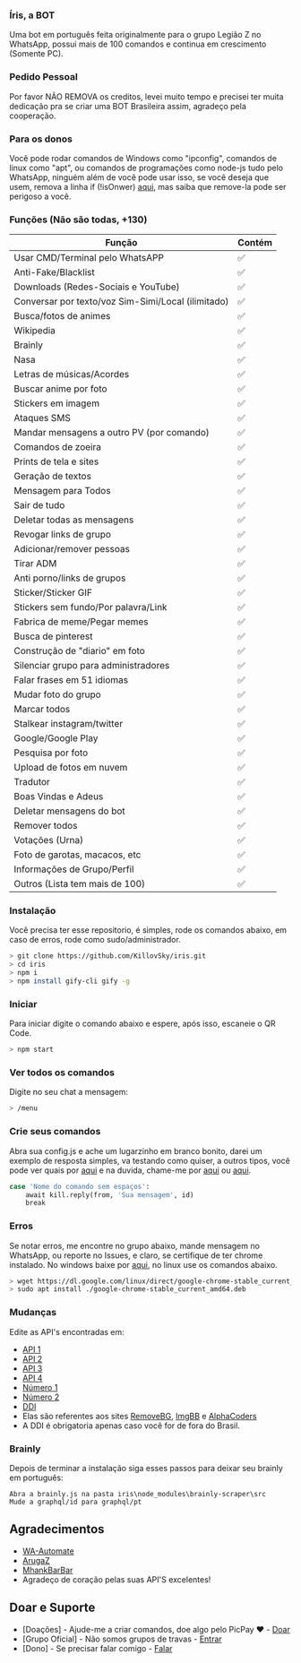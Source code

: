 ### Íris, a BOT
Uma bot em português feita originalmente para o grupo Legião Z no WhatsApp, possui mais de 100 comandos e continua em crescimento (Somente PC).

### Pedido Pessoal
Por favor NÃO REMOVA os creditos, levei muito tempo e precisei ter muita dedicação pra se criar uma BOT Brasileira assim, agradeço pela cooperação.

### Para os donos
Você pode rodar comandos de Windows como "ipconfig", comandos de linux como "apt", ou comandos de programações como node-js tudo pelo WhatsApp, ninguém além de você pode usar isso, se você deseja que usem, remova a linha if (!isOnwer) [aqui](https://github.com/KillovSky/iris/blob/master/config.js#L2794), mas saiba que remove-la pode ser perigoso a você.

### Funções (Não são todas, +130)

| Função |Contém|
| ------------- | ------------- |
| Usar CMD/Terminal pelo WhatsAPP |✅|
| Anti-Fake/Blacklist |✅|
| Downloads (Redes-Sociais e YouTube) |✅|
| Conversar por texto/voz Sim-Simi/Local (ilimitado) |✅|
| Busca/fotos de animes |✅|
| Wikipedia |✅|
| Brainly |✅|
| Nasa |✅|
| Letras de músicas/Acordes |✅|
| Buscar anime por foto |✅|
| Stickers em imagem |✅|
| Ataques SMS |✅|
| Mandar mensagens a outro PV (por comando) |✅|
| Comandos de zoeira |✅|
| Prints de tela e sites |✅|
| Geração de textos |✅|
| Mensagem para Todos |✅|
| Sair de tudo |✅|
| Deletar todas as mensagens |✅|
| Revogar links de grupo|✅|
| Adicionar/remover pessoas |✅|
| Tirar ADM |✅|
| Anti porno/links de grupos |✅|
| Sticker/Sticker GIF |✅|
| Stickers sem fundo/Por palavra/Link |✅|
| Fabrica de meme/Pegar memes |✅|
| Busca de pinterest |✅|
| Construção de "diario" em foto |✅|
| Silenciar grupo para administradores |✅|
| Falar frases em 51 idiomas |✅|
| Mudar foto do grupo |✅|
| Marcar todos |✅|
| Stalkear instagram/twitter |✅|
| Google/Google Play |✅|
| Pesquisa por foto |✅|
| Upload de fotos em nuvem |✅|
| Tradutor |✅|
| Boas Vindas e Adeus |✅|
| Deletar mensagens do bot |✅|
| Remover todos |✅|
| Votações (Urna) |✅|
| Foto de garotas, macacos, etc |✅|
| Informações de Grupo/Perfil |✅|
| Outros (Lista tem mais de 100) |✅|

### Instalação
Você precisa ter esse repositorio, é simples, rode os comandos abaixo, em caso de erros, rode como sudo/administrador.

```bash
> git clone https://github.com/KillovSky/iris.git
> cd iris
> npm i
> npm install gify-cli gify -g
```

### Iniciar
Para iniciar digite o comando abaixo e espere, após isso, escaneie o QR Code.

```bash
> npm start
```

### Ver todos os comandos
Digite no seu chat a mensagem:

```bash
> /menu
```

### Crie seus comandos
Abra sua config.js e ache um lugarzinho em branco bonito, darei um exemplo de resposta simples, va testando como quiser, a outros tipos, você pode ver quais por [aqui](https://docs.openwa.dev/classes/client.html) e na duvida, chame-me por [aqui](https://chat.whatsapp.com/H53MdwhtnRf7TGX1VJ2Jje) ou [aqui](https://wa.me/+5518998044132).

```bash
case 'Nome do comando sem espaços':
    await kill.reply(from, 'Sua mensagem', id)
    break
 ```
 
### Erros
Se notar erros, me encontre no grupo abaixo, mande mensagem no WhatsApp, ou reporte no Issues, e claro, se certifique de ter chrome instalado.
No windows baixe por [aqui](https://www.google.com/chrome), no linux use os comandos abaixo.

```bash
> wget https://dl.google.com/linux/direct/google-chrome-stable_current_amd64.deb
> sudo apt install ./google-chrome-stable_current_amd64.deb
```

### Mudanças
Edite as API's encontradas em:

- [API 1](https://github.com/KillovSky/iris/blob/master/lib/functions.js#L12)
- [API 2](https://github.com/KillovSky/iris/blob/master/lib/functions.js#L33)
- [API 3](https://github.com/KillovSky/iris/blob/master/config.js#L295)
- [API 4](https://github.com/KillovSky/iris/blob/master/config.js#L310)
- [Número 1](https://github.com/KillovSky/iris/blob/master/config.js#L1267)
- [Número 2](https://github.com/KillovSky/iris/blob/master/config.js#L69)
- [DDI](https://github.com/KillovSky/iris/blob/main/lib/welcome.js#L8)
- Elas são referentes aos sites [RemoveBG](https://www.remove.bg/pt-br), [ImgBB](https://api.imgbb.com/) e [AlphaCoders](https://wall.alphacoders.com/api.php)
- A DDI é obrigatoria apenas caso você for de fora do Brasil.

### Brainly
Depois de terminar a instalação siga esses passos para deixar seu brainly em português:

```
Abra a brainly.js na pasta iris\node_modules\brainly-scraper\src
Mude a graphql/id para graphql/pt
```

## Agradecimentos
- [WA-Automate](https://github.com/open-wa/wa-automate-nodejs)
- [ArugaZ](https://github.com/ArugaZ/whatsapp-bot)
- [MhankBarBar](https://github.com/MhankBarBar/whatsapp-bot)
- Agradeço de coração pelas suas API'S excelentes!

## Doar e Suporte
- [Doações] - Ajude-me a criar comandos, doe algo pelo PicPay ❤️ - [Doar](https://picpay.me/userlucas123)
- [Grupo Oficial] - Não somos grupos de travas - [Entrar](https://chat.whatsapp.com/H53MdwhtnRf7TGX1VJ2Jje)
- [Dono] - Se precisar falar comigo - [Falar](https://wa.me/+5518998044132)
